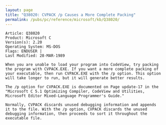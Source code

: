 ```yaml
---
layout: page
title: "Q38020: CVPACK /p Causes a More Complete Packing"
permalink: /pubs/pc/reference/microsoft/kb/Q38020/
---
```


	Article: Q38020
	Product: Microsoft C
	Version(s): 2.20
	Operating System: MS-DOS
	Flags: ENDUSER |
	Last Modified: 28-MAR-1989
	
	When you are unable to load your program into CodeView, try packing
	the program with CVPACK.EXE. If you want a more complete packing of
	your executable, then run CVPACK.EXE with the /p option. This option
	will take longer to run, but it will generate better results.
	
	The /p option for CVPACK.EXE is documented on Page update-17 in the
	"Microsoft C 5.1 Optimizing Compiler, CodeView and Utilities,
	Microsoft Editor Mixed-Language Programmer's Guide."
	
	Normally, CVPACK discards unused debugging information and appends
	it to the file. With the /p option, CVPACK discards the unused
	debugging information, then proceeds to sort it throughout the
	executable file.
